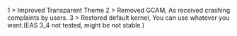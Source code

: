 





1 > Improved Transparent Theme
2 > Removed GCAM, As  received crashing complaints by users.
3 > Restored default kernel, You can use whatever you want.(EAS 3_4 not tested, might be not stable.)
